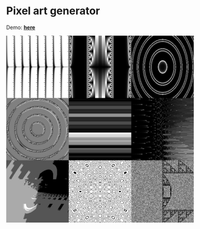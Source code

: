 # Pixel art generator

Demo: **[here](https://yuuretsu.github.io/pixel-art-generator/)**

![img](./img/preview.png)
